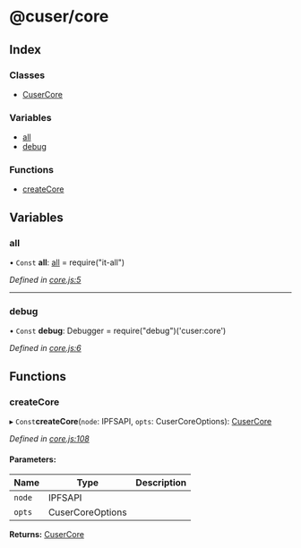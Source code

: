# @cuser/core

## Index

### Classes

* [CuserCore](classes/cusercore.md)

### Variables

* [all](globals.md#all)
* [debug](globals.md#debug)

### Functions

* [createCore](globals.md#createcore)

## Variables

### all

• `Const` **all**: [all](globals.md#all) = require("it-all")

*Defined in [core.js:5](https://github.com/rubeniskov/cuser/blob/6809c33/packages/core/core.js#L5)*

___

### debug

• `Const` **debug**: Debugger = require("debug")('cuser:core')

*Defined in [core.js:6](https://github.com/rubeniskov/cuser/blob/6809c33/packages/core/core.js#L6)*

## Functions

### createCore

▸ `Const`**createCore**(`node`: IPFSAPI, `opts`: CuserCoreOptions): [CuserCore](classes/cusercore.md)

*Defined in [core.js:108](https://github.com/rubeniskov/cuser/blob/6809c33/packages/core/core.js#L108)*

#### Parameters:

Name | Type | Description |
------ | ------ | ------ |
`node` | IPFSAPI |  |
`opts` | CuserCoreOptions |   |

**Returns:** [CuserCore](classes/cusercore.md)
